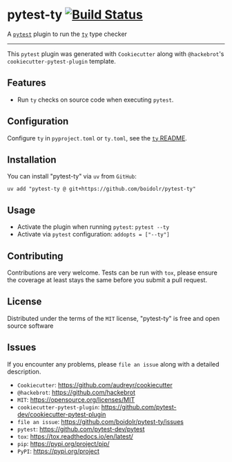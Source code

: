 pytest-ty [![Build Status](https://github.com/boidolr/pytest-ty/actions/workflows/main.yml/badge.svg)](https://github.com/boidolr/pytest-ty/actions/workflows/main.yml "See Build Status on GitHub Actions")
=========

A [`pytest`](https://github.com/pytest-dev/pytest) plugin to run the [`ty`](https://github.com/astral-sh/ty) type checker

----

This `pytest` plugin was generated with `Cookiecutter` along with `@hackebrot`'s `cookiecutter-pytest-plugin` template.


Features
--------

* Run `ty` checks on source code when executing `pytest`.


Configuration
------------

Configure `ty` in `pyproject.toml` or `ty.toml`,
see the [`ty` README](https://github.com/astral-sh/ty/blob/main/docs/README.md).


Installation
------------

You can install "pytest-ty" via `uv` from `GitHub`:

`uv add "pytest-ty @ git+https://github.com/boidolr/pytest-ty"`

Usage
-----

* Activate the plugin when running `pytest`: `pytest --ty`
* Activate via `pytest` configuration: `addopts = ["--ty"]`

Contributing
------------
Contributions are very welcome. Tests can be run with `tox`, please ensure
the coverage at least stays the same before you submit a pull request.

License
-------

Distributed under the terms of the `MIT` license, "pytest-ty" is free and open source software


Issues
------

If you encounter any problems, please `file an issue` along with a detailed description.

* `Cookiecutter`: https://github.com/audreyr/cookiecutter
* `@hackebrot`: https://github.com/hackebrot
* `MIT`: https://opensource.org/licenses/MIT
* `cookiecutter-pytest-plugin`: https://github.com/pytest-dev/cookiecutter-pytest-plugin
* `file an issue`: https://github.com/boidolr/pytest-ty/issues
* `pytest`: https://github.com/pytest-dev/pytest
* `tox`: https://tox.readthedocs.io/en/latest/
* `pip`: https://pypi.org/project/pip/
* `PyPI`: https://pypi.org/project
